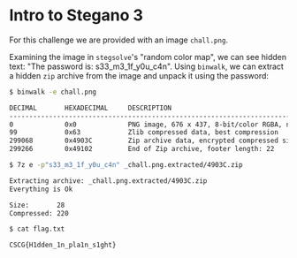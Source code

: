# Intro to Stegano 3

For this challenge we are provided with an image `chall.png`.

Examining the image in `stegsolve`'s "random color map", we can see hidden text: "The password is: s33_m3_1f_y0u_c4n". Using `binwalk`, we can extract a hidden `zip` archive from the image and unpack it using the password:

```sh
$ binwalk -e chall.png

DECIMAL       HEXADECIMAL     DESCRIPTION
--------------------------------------------------------------------------------
0             0x0             PNG image, 676 x 437, 8-bit/color RGBA, non-interlaced
99            0x63            Zlib compressed data, best compression
299068        0x4903C         Zip archive data, encrypted compressed size: 48, uncompressed size: 28, name: flag.txt
299266        0x49102         End of Zip archive, footer length: 22

$ 7z e -p"s33_m3_1f_y0u_c4n" _chall.png.extracted/4903C.zip

Extracting archive: _chall.png.extracted/4903C.zip
Everything is Ok

Size:       28
Compressed: 220

$ cat flag.txt

CSCG{H1dden_1n_pla1n_s1ght}
```
